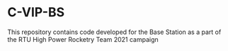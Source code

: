 # C-VIP-BS

This repository contains code developed for the Base Station as a part of the RTU High Power Rocketry Team 2021 campaign

